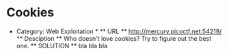 
# Cookies
* Category: Web Exploitation *
** URL **
http://mercury.picoctf.net:54219/
** Desciption **
Who doesn't love cookies? Try to figure out the best one. 
** SOLUTION **
bla bla bla
